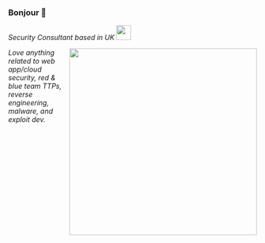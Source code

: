 ### Bonjour 👋

*Security Consultant based in UK* <img src="https://media.giphy.com/media/YQitE4YNQNahy/giphy-downsized.gif" width="30"></em></p>
<img align='right' src="https://github-readme-stats.vercel.app/api?username=mlcsec&show_icons=true&theme=vue-dark" width="380">
*Love anything related to web app/cloud security, red & blue team TTPs, reverse engineering, malware, and exploit dev.*
<!--<img src="https://github-readme-stats.vercel.app/api?username=mlcsec&show_icons=true&theme=vue-dark" width="380">-->
<!--<img src="https://github-readme-stats.vercel.app/api/top-langs/?username=mlcsec&hide=html&theme=vue-dark&layout=compact" width="380">-->
